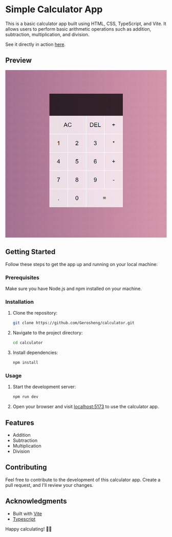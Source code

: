 ﻿# Simple Calculator App

This is a basic calculator app built using HTML, CSS, TypeScript, and Vite. It allows users to perform basic arithmetic operations such as addition, subtraction, multiplication, and division.

See it directly in action [here](https://gerosheng.github.io/calculator/).

## Preview

![calculator app screenshot](/calculator-preview.PNG)


## Getting Started

Follow these steps to get the app up and running on your local machine:

### Prerequisites

Make sure you have Node.js and npm installed on your machine.

### Installation

1. Clone the repository:

   ```bash
   git clone https://github.com/Gerosheng/calculator.git
   ```

2. Navigate to the project directory:

   ```bash
   cd calculator
   ```

3. Install dependencies:

   ```bash
   npm install
   ```

### Usage

1. Start the development server:

   ```bash
   npm run dev
   ```

2. Open your browser and visit [localhost:5173](https://localhost:5173) to use the calculator app.

## Features

- Addition
- Subtraction
- Multiplication
- Division

## Contributing

Feel free to contribute to the development of this calculator app. Create a pull request, and I'll review your changes.


## Acknowledgments

- Built with [Vite](https://vitejs.dev/)
- [Typescript](https://www.typescriptlang.org/)

Happy calculating! 🧮✨

